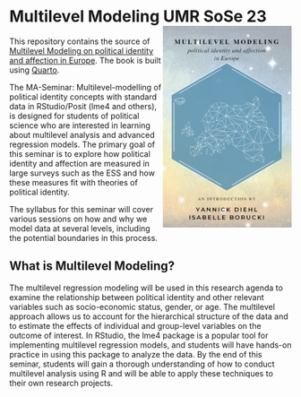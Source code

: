 # Multilevel Modeling UMR SoSe 23 <img src="cover.png" width="230.4" height="360" align="right"/> 

This repository contains the source of [Multilevel Modeling on political identity and affection in Europe](https://yannickdiehl.github.io/MultilevelModelingUMRSoSe23/).
The book is built using [Quarto](https://quarto.org/).

The MA-Seminar: Multilevel-modelling of political identity concepts with standard data in RStudio/Posit (lme4 and others), is designed for students of political science who are interested in learning about multilevel analysis and advanced regression models. The primary goal of this seminar is to explore how political identity and affection are measured in large surveys such as the ESS and how these measures fit with theories of political identity.

The syllabus for this seminar will cover various sessions on how and why we model data at several levels, including the potential boundaries in this process. 

## What is Multilevel Modeling?

The multilevel regression modeling will be used in this research agenda to examine the relationship between political identity and other relevant variables such as socio-economic status, gender, or age. The multilevel approach allows us to account for the hierarchical structure of the data and to estimate the effects of individual and group-level variables on the outcome of interest. In RStudio, the lme4 package is a popular tool for implementing multilevel regression models, and students will have hands-on practice in using this package to analyze the data. By the end of this seminar, students will gain a thorough understanding of how to conduct multilevel analysis using R and will be able to apply these techniques to their own research projects.
